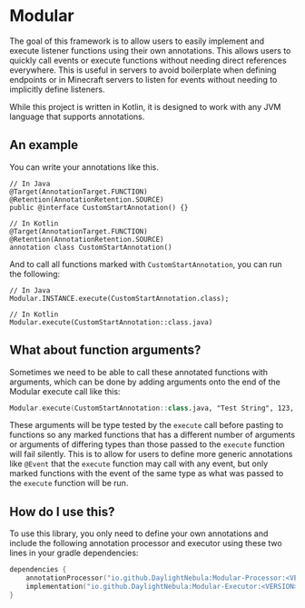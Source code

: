 # Modular
The goal of this framework is to allow users to easily implement and execute listener functions using their own
annotations.  This allows users to quickly call events or execute functions without needing direct references everywhere.
This is useful in servers to avoid boilerplate when defining endpoints or in Minecraft servers to listen for events without
needing to implicitly define listeners.

While this project is written in Kotlin, it is designed to work with any JVM language that supports annotations.

## An example
You can write your annotations like this.
```
// In Java
@Target(AnnotationTarget.FUNCTION)
@Retention(AnnotationRetention.SOURCE)
public @interface CustomStartAnnotation() {}

// In Kotlin
@Target(AnnotationTarget.FUNCTION)
@Retention(AnnotationRetention.SOURCE)
annotation class CustomStartAnnotation()
```

And to call all functions marked with `CustomStartAnnotation`, you can run the following:
```
// In Java
Modular.INSTANCE.execute(CustomStartAnnotation.class);

// In Kotlin
Modular.execute(CustomStartAnnotation::class.java)
```

## What about function arguments?
Sometimes we need to be able to call these annotated functions with arguments, which can be done by adding arguments
onto the end of the Modular execute call like this:
```kotlin
Modular.execute(CustomStartAnnotation::class.java, "Test String", 123, false)
```
These arguments will be type tested by the `execute` call before pasting to functions so any marked functions that has
a different number of arguments or arguments of differing types than those passed to the `execute` function will fail
silently.  This is to allow for users to define more generic annotations like `@Event` that the `execute` function may call
with any event, but only marked functions with the event of the same type as what was passed to the `execute` function will
be run.

## How do I use this?
To use this library, you only need to define your own annotations and include the following annotation processor and executor
using these two lines in your gradle dependencies:
```kotlin
dependencies {
    annotationProcessor("io.github.DaylightNebula:Modular-Processor:<VERSION>")
    implementation("io.github.DaylightNebula:Modular-Executor:<VERSION>")
}
```

